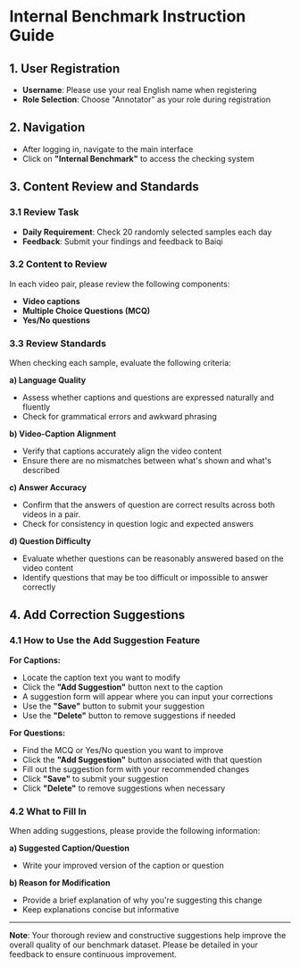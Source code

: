 # Internal Benchmark Instruction Guide

## 1. User Registration
- **Username**: Please use your real English name when registering
- **Role Selection**: Choose "Annotator" as your role during registration

## 2. Navigation
- After logging in, navigate to the main interface
- Click on **"Internal Benchmark"** to access the checking system

## 3. Content Review and Standards

### 3.1 Review Task
- **Daily Requirement**: Check 20 randomly selected samples each day
- **Feedback**: Submit your findings and feedback to Baiqi

### 3.2 Content to Review
In each video pair, please review the following components:
- **Video captions**
- **Multiple Choice Questions (MCQ)**
- **Yes/No questions**

### 3.3 Review Standards
When checking each sample, evaluate the following criteria:

**a) Language Quality**
- Assess whether captions and questions are expressed naturally and fluently
- Check for grammatical errors and awkward phrasing

**b) Video-Caption Alignment**
- Verify that captions accurately align the video content
- Ensure there are no mismatches between what's shown and what's described

**c) Answer Accuracy**
- Confirm that the answers of question are correct results across both videos in a pair.
- Check for consistency in question logic and expected answers

**d) Question Difficulty**
- Evaluate whether questions can be reasonably answered based on the video content
- Identify questions that may be too difficult or impossible to answer correctly

## 4. Add Correction Suggestions

### 4.1 How to Use the Add Suggestion Feature

**For Captions:**
- Locate the caption text you want to modify
- Click the **"Add Suggestion"** button next to the caption
- A suggestion form will appear where you can input your corrections
- Use the **"Save"** button to submit your suggestion
- Use the **"Delete"** button to remove suggestions if needed

**For Questions:**
- Find the MCQ or Yes/No question you want to improve
- Click the **"Add Suggestion"** button associated with that question
- Fill out the suggestion form with your recommended changes
- Click **"Save"** to submit your suggestion
- Click **"Delete"** to remove suggestions when necessary

### 4.2 What to Fill In

When adding suggestions, please provide the following information:

**a) Suggested Caption/Question**
- Write your improved version of the caption or question

**b) Reason for Modification**
- Provide a brief explanation of why you're suggesting this change
- Keep explanations concise but informative

---

**Note**: Your thorough review and constructive suggestions help improve the overall quality of our benchmark dataset. Please be detailed in your feedback to ensure continuous improvement.
